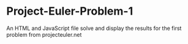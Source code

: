 # Project-Euler-Problem-1
An HTML and JavaScript file solve and display the results for the first problem from projecteuler.net
